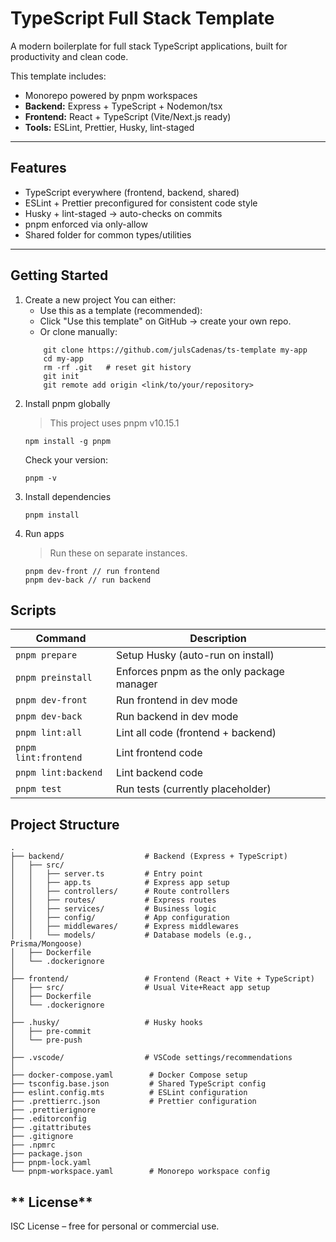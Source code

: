 # **TypeScript Full Stack Template**

A modern boilerplate for full stack TypeScript applications, built for productivity and clean code.

This template includes:

- Monorepo powered by pnpm workspaces
- **Backend:** Express + TypeScript + Nodemon/tsx
- **Frontend:** React + TypeScript (Vite/Next.js ready)
- **Tools:** ESLint, Prettier, Husky, lint-staged

---

## **Features**

- TypeScript everywhere (frontend, backend, shared)
- ESLint + Prettier preconfigured for consistent code style
- Husky + lint-staged → auto-checks on commits
- pnpm enforced via only-allow
- Shared folder for common types/utilities

---

## **Getting Started**

1. Create a new project
   You can either:
   - Use this as a template (recommended):
   - Click "Use this template" on GitHub → create your own repo.
   - Or clone manually:
   ```
       git clone https://github.com/julsCadenas/ts-template my-app
       cd my-app
       rm -rf .git   # reset git history
       git init
       git remote add origin <link/to/your/repository>
   ```
2. Install pnpm globally
   > This project uses pnpm v10.15.1
   ```
   npm install -g pnpm
   ```
   Check your version:
   ```
   pnpm -v
   ```
3. Install dependencies
   ```
   pnpm install
   ```
4. Run apps
   > Run these on separate instances.
   ```
   pnpm dev-front // run frontend
   pnpm dev-back // run backend
   ```

## **Scripts**

| Command              | Description                               |
| -------------------- | ----------------------------------------- |
| `pnpm prepare`       | Setup Husky (auto-run on install)         |
| `pnpm preinstall`    | Enforces pnpm as the only package manager |
| `pnpm dev-front`     | Run frontend in dev mode                  |
| `pnpm dev-back`      | Run backend in dev mode                   |
| `pnpm lint:all`      | Lint all code (frontend + backend)        |
| `pnpm lint:frontend` | Lint frontend code                        |
| `pnpm lint:backend`  | Lint backend code                         |
| `pnpm test`          | Run tests (currently placeholder)         |

## **Project Structure**

```
.
├── backend/                  # Backend (Express + TypeScript)
│   ├── src/
│   │   ├── server.ts         # Entry point
│   │   ├── app.ts            # Express app setup
│   │   ├── controllers/      # Route controllers
│   │   ├── routes/           # Express routes
│   │   ├── services/         # Business logic
│   │   ├── config/           # App configuration
│   │   ├── middlewares/      # Express middlewares
│   │   └── models/           # Database models (e.g., Prisma/Mongoose)
│   ├── Dockerfile
│   └── .dockerignore
│
├── frontend/                 # Frontend (React + Vite + TypeScript)
│   ├── src/                  # Usual Vite+React app setup
│   ├── Dockerfile
│   └── .dockerignore
│
├── .husky/                   # Husky hooks
│   ├── pre-commit
│   └── pre-push
│
├── .vscode/                  # VSCode settings/recommendations
│
├── docker-compose.yaml        # Docker Compose setup
├── tsconfig.base.json         # Shared TypeScript config
├── eslint.config.mts          # ESLint configuration
├── .prettierrc.json           # Prettier configuration
├── .prettierignore
├── .editorconfig
├── .gitattributes
├── .gitignore
├── .npmrc
├── package.json
├── pnpm-lock.yaml
└── pnpm-workspace.yaml        # Monorepo workspace config
```

## ** License**

ISC License – free for personal or commercial use.
